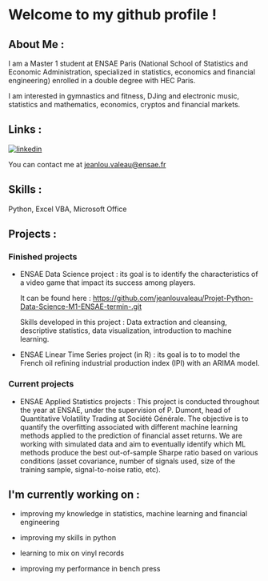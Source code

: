 # Welcome to my github profile ! 




## About Me : 
I am a Master 1 student at ENSAE Paris (National School of Statistics and Economic Administration, specialized in statistics, economics and financial engineering) enrolled in a double degree with HEC Paris.

I am interested in gymnastics and fitness, DJing and electronic music, statistics and mathematics, economics, cryptos and financial markets. 

## Links :
[![linkedin](https://img.shields.io/badge/linkedin-0A66C2?style=for-the-badge&logo=linkedin&logoColor=white)](www.linkedin.com/in/jlvaleau)

You can contact me at jeanlou.valeau@ensae.fr
## Skills : 
Python, Excel VBA, Microsoft Office


## Projects : 

### Finished projects 

- ENSAE Data Science project : its goal is to identify the characteristics of a video game that impact its success among players.

    It can be found here : https://github.com/jeanlouvaleau/Projet-Python-Data-Science-M1-ENSAE-termin-.git

    Skills developed in this project : Data extraction and cleansing, descriptive statistics, data visualization, introduction to machine learning.

- ENSAE Linear Time Series project (in R) : its goal is to to model the French oil refining industrial production index (IPI) with an ARIMA model. 

### Current projects 

- ENSAE Applied Statistics projects : This project is conducted throughout the year at ENSAE, under the supervision of P. Dumont, head of Quantitative Volatility Trading at Société Générale. The objective is to quantify the overfitting associated with different machine learning methods applied to the prediction of financial asset returns. We are working with simulated data and aim to eventually identify which ML methods produce the best out-of-sample Sharpe ratio based on various conditions (asset covariance, number of signals used, size of the training sample, signal-to-noise ratio, etc).

## I'm currently working on :

- improving my knowledge in statistics, machine learning and financial engineering

- improving my skills in python 

- learning to mix on vinyl records

- improving my performance in bench press

<!---
jeanlouvaleau/jeanlouvaleau is a ✨ special ✨ repository because its `README.md` (this file) appears on your GitHub profile.
You can click the Preview link to take a look at your changes.
--->
